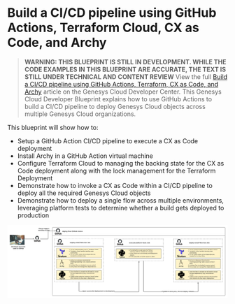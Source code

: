 # Build a CI/CD pipeline using GitHub Actions, Terraform Cloud, CX as Code, and Archy 

> **WARNING:  THIS BLUEPRINT IS STILL IN DEVELOPMENT. WHILE THE CODE EXAMPLES IN THIS BLUEPRINT ARE ACCURATE, THE TEXT IS STILL UNDER TECHNICAL AND CONTENT REVIEW** 
> View the full [Build a CI/CD pipeline using GitHub Actions, Terraform, CX as Code, and Archy](https://developer.mypurecloud.com/blueprints/) article on the Genesys Cloud Developer Center. This Genesys Cloud Developer Blueprint explains how to use GitHub Actions to build a CI/CD pipeline to deploy Genesys Cloud objects across multiple Genesys Cloud organizations.  

This blueprint will show how to:

* Setup a GitHub Action CI/CD pipeline to execute a CX as Code deployment
* Install Archy in a GitHub Action virtual machine
* Configure Terraform Cloud to managing the backing state for the CX as Code deployment along with the lock management for the Terraform Deployment
* Demonstrate how to invoke a CX as Code within a CI/CD pipeline to deploy all the required Genesys Cloud objects
* Demonstrate how to deploy a single flow across multiple environments, leveraging platform tests to determine whether a build gets deployed to production

![Build a CI/CD pipeline using GitHub Actions, Terraform Cloud, CX as Code, and Archy](blueprint/images/GitHubCICDPipelineNoNumbers.png "Build a CI/CD pipeline using GitHub Actions, Terraform, CX as Code, and Archy")